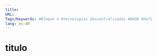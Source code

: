 ```yaml
---
title: 
URL: 
Tags/Keywords: #Bloque 4 #tecnologias descentralizadas #B4U6 #defi
lang: es-AR
---
```

# titulo